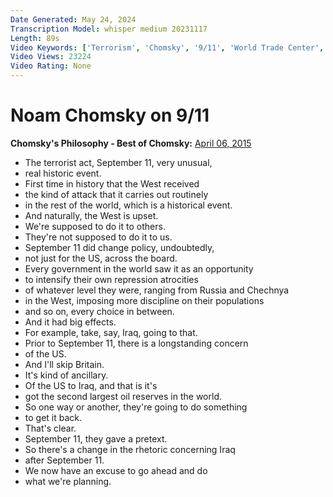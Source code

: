 ```yaml
---
Date Generated: May 24, 2024
Transcription Model: whisper medium 20231117
Length: 89s
Video Keywords: ['Terrorism', 'Chomsky', '9/11', 'World Trade Center', 'Noam Chomsky', 'Foreign policy', 'Al-Qaeda', 'Terror', 'George W. Bush', 'Bush', 'USA', 'United States', 'War', 'Military', 'Imperialism', 'Politics', 'Policy', 'September 11 Attacks (Event)', 'september 11.']
Video Views: 23224
Video Rating: None
---
```


# Noam Chomsky on 9/11
**Chomsky's Philosophy - Best of Chomsky:** [April 06, 2015](https://www.youtube.com/watch?v=e6I-xKr-3_Y)
*  The terrorist act, September 11, very unusual,
*  real historic event.
*  First time in history that the West received
*  the kind of attack that it carries out routinely
*  in the rest of the world, which is a historical event.
*  And naturally, the West is upset.
*  We're supposed to do it to others.
*  They're not supposed to do it to us.
*  September 11 did change policy, undoubtedly,
*  not just for the US, across the board.
*  Every government in the world saw it as an opportunity
*  to intensify their own repression atrocities
*  of whatever level they were, ranging from Russia and Chechnya
*  in the West, imposing more discipline on their populations
*  and so on, every choice in between.
*  And it had big effects.
*  For example, take, say, Iraq, going to that.
*  Prior to September 11, there is a longstanding concern
*  of the US.
*  And I'll skip Britain.
*  It's kind of ancillary.
*  Of the US to Iraq, and that is it's
*  got the second largest oil reserves in the world.
*  So one way or another, they're going to do something
*  to get it back.
*  That's clear.
*  September 11, they gave a pretext.
*  So there's a change in the rhetoric concerning Iraq
*  after September 11.
*  We now have an excuse to go ahead and do
*  what we're planning.
